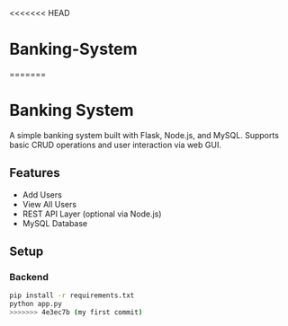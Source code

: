 <<<<<<< HEAD
# Banking-System
=======
# Banking System

A simple banking system built with Flask, Node.js, and MySQL. Supports basic CRUD operations and user interaction via web GUI.

## Features
- Add Users
- View All Users
- REST API Layer (optional via Node.js)
- MySQL Database

## Setup

### Backend
```bash
pip install -r requirements.txt
python app.py
>>>>>>> 4e3ec7b (my first commit)

